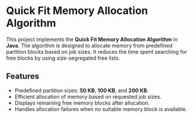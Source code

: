 # Quick Fit Memory Allocation Algorithm

This project implements the **Quick Fit Memory Allocation Algorithm** in **Java**. The algorithm is designed to allocate memory from predefined partition blocks based on job sizes. It reduces the time spent searching for free blocks by using size-segregated free lists.

## Features
- Predefined partition sizes: **50 KB**, **100 KB**, and **200 KB**.
- Efficient allocation of memory based on requested job sizes.
- Displays remaining free memory blocks after allocation.
- Handles allocation failures when no suitable memory block is available.
